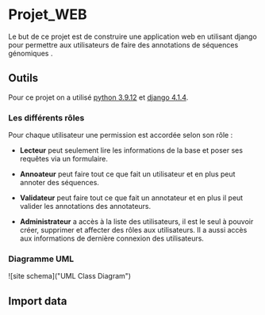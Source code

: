 # Projet_WEB


Le but de ce projet est de construire une application web en utilisant django pour permettre aux utilisateurs de faire des annotations de séquences génomiques .

## Outils

Pour ce projet on a utilisé  [python 3.9.12](https://www.python.org/downloads/release/python-3912/) et  [django 4.1.4](https://www.djangoproject.com).  


### Les différents rôles
Pour chaque utilisateur une permission est accordée selon son rôle :


- **Lecteur** peut seulement lire les informations de la base et poser ses requêtes via un formulaire.

- **Annoateur** peut faire tout ce que fait un utilisateur et en plus peut annoter des séquences.

- **Validateur** peut faire tout ce que fait un annotateur et en plus il peut valider les annotations des annotateurs.

- **Administrateur** a accès à la liste des utilisateurs, il est le seul à pouvoir créer, supprimer et affecter des rôles aux utilisateurs. Il a aussi accès aux informations de dernière connexion des utilisateurs.

###


### Diagramme UML

![site schema]("UML Class Diagram")

## Import data